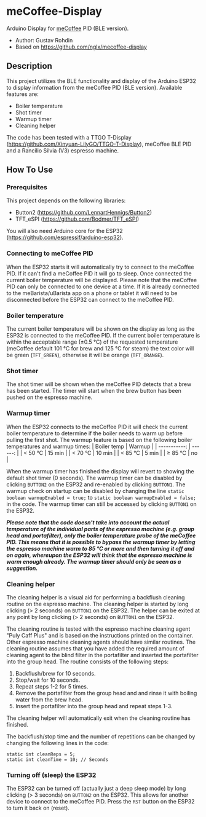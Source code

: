 # meCoffee-Display
Arduino Display for [meCoffee](https://mecoffee.nl/) PID (BLE version).

- Author: Gustav Rohdin
- Based on https://github.com/nglx/mecoffee-display

## Description
This project utilizes the BLE functionality and display of the Arduino ESP32 to display information from the meCoffee PID (BLE version). Available features are:
- Boiler temperature
- Shot timer
- Warmup timer
- Cleaning helper

The code has been tested with a TTGO T-Display (https://github.com/Xinyuan-LilyGO/TTGO-T-Display), meCoffee BLE PID and a Rancilio Silvia (V3) espresso machine.

## How To Use
### Prerequisites
This project depends on the following libraries:
- Button2 (https://github.com/LennartHennigs/Button2)
- TFT_eSPI (https://github.com/Bodmer/TFT_eSPI)

You will also need Arduino core for the ESP32 (https://github.com/espressif/arduino-esp32).

### Connecting to meCoffee PID
When the ESP32 starts it will automatically try to connect to the meCoffee PID. If it can't find a meCoffee PID it will go to sleep. Once connected the current boiler temperature will be displayed. Please note that the meCoffee PID can only be connected to one device at a time. If it is already connected to the meBarista/uBarista app on a phone or tablet it will need to be disconnected before the ESP32 can connect to the meCoffee PID.

### Boiler temperature
The current boiler temperature will be shown on the display as long as the ESP32 is connected to the meCoffee PID. If the current boiler temperature is within the acceptable range (&pm;0.5 &deg;C) of the requested temperature (meCoffee default 101 &deg;C for brew and 125 &deg;C for steam) the text color will be green (`TFT_GREEN`), otherwise it will be orange (`TFT_ORANGE`).

### Shot timer
The shot timer will be shown when the meCoffee PID detects that a brew has been started. The timer will start when the brew button has been pushed on the espresso machine.

### Warmup timer
When the ESP32 connects to the meCoffee PID it will check the current boiler temperature to determine if the boiler needs to warm up before pulling the first shot. The warmup feature is based on the following boiler temperatures and warmup times:
| Boiler temp | Warmup |
| -----------: | ------: |
| < 50 &deg;C | 15 min |
| < 70 &deg;C | 10 min |
| < 85 &deg;C | 5 min |
| &ge; 85 &deg;C | no |

When the warmup timer has finished the display will revert to showing the default shot timer (0 seconds). The warmup timer can be disabled by clicking `BUTTON2` on the ESP32 and re-enabled by clicking `BUTTON1`. The warmup check on startup can be disabled by changing the line `static boolean warmupEnabled = true;` to `static boolean warmupEnabled = false;` in the code. The warmup timer can still be accessed by clicking `BUTTON1` on the ESP32.

***Please note that the code doesn't take into account the actual temperature of the individual parts of the espresso machine (e.g. group head and portafilter), only the boiler temperature probe of the meCoffee PID. This means that it is possible to bypass the warmup timer by letting the espresso machine warm to 85 &deg;C or more and then turning it off and on again, whereupon the ESP32 will think that the espresso machine is warm enough already. The warmup timer should only be seen as a suggestion.***

### Cleaning helper
The cleaning helper is a visual aid for performing a backflush cleaning routine on the espresso machine. The cleaning helper is started by long clicking (> 2 seconds) on `BUTTON1` on the ESP32. The helper can be exited at any point by long clicking (> 2 seconds) on `BUTTON1` on the ESP32.

The cleaning routine is tested with the espresso machine cleaning agent "Puly Caff Plus" and is based on the instructions printed on the container. Other espresso machine cleaning agents should have similar routines. The cleaning routine assumes that you have added the required amount of cleaning agent to the blind filter in the portafilter and inserted the portafilter into the group head. The routine consists of the following steps:
1. Backflush/brew for 10 seconds.
2. Stop/wait for 10 seconds.
3. Repeat steps 1-2 for 5 times.
4. Remove the portafilter from the group head and and rinse it with boiling water from the brew head.
5. Insert the portafilter into the group head and repeat steps 1-3.

The cleaning helper will automatically exit when the cleaning routine has finished.

The backflush/stop time and the number of repetitions can be changed by changing the following lines in the code:
```
static int cleanReps = 5;
static int cleanTime = 10; // Seconds
```

### Turning off (sleep) the ESP32
The ESP32 can be turned off (actually just a deep sleep mode) by long clicking (> 3 seconds) on `BUTTON2` on the ESP32. This allows for another device to connect to the meCoffee PID. Press the `RST` button on the ESP32 to turn it back on (reset).
